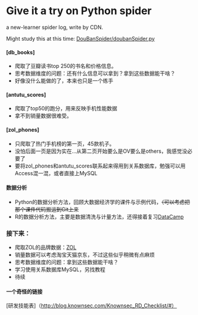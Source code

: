 # Give it a try on Python spider
a new-learner spider log, write by CDN.

Might study this at this time: [DouBanSpider/doubanSpider.py](https://github.com/lanbing510/DouBanSpider/blob/master/doubanSpider.py)

#### [db_books]
- 爬取了豆瓣读书top 250的书名和价格信息。
- 思考数据维度的问题：还有什么信息可以拿到？拿到这些数据能干啥？
- 好像没什么能做的了，本来也只是一个练手

#### [antutu_scores]
- 爬取了top50的跑分，用来反映手机性能数据
- 拿不到销量数据很难受。

#### [zol_phones] 
- 只爬取了热门手机榜的第一页，45款机子。
- 没怕后面一页是因为实在...从第二页开始要么是OV要么是others，我感觉没必要了
- 要将zol_phones和antutu_scores联系起来得用到关系数据库，勉强可以用Access混一混，或者直接上MySQL

#### 数据分析
- Python的数据分析方法，回顾大数据经济学的课件与示例代码，~~（可以考虑把那个课件代码搬运到Git上来~~
- R的数据分析方法，主要是数据清洗与计量方法，还得接着复习[DataCamp](https://www.datacamp.com/)

### 接下来：
- 爬取ZOL的品牌数据：[ZOL](http://top.zol.com.cn/compositor/cell_phone.html)
- 销量数据可以考虑淘宝天猫京东，不过这些似乎稍微有点麻烦
- 思考数据维度的问题：拿到这些数据能干啥？
- 学习使用关系数据库MySQL，另找教程
- 待续

#### 一个奇怪的链接
[研发技能表]（http://blog.knownsec.com/Knownsec_RD_Checklist/#）
